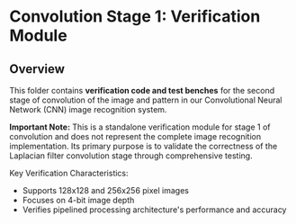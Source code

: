 # Convolution Stage 1: Verification Module

## Overview
This folder contains **verification code and test benches** for the second stage of convolution of the image and pattern in our Convolutional Neural Network (CNN) image recognition system. 

**Important Note:** This is a standalone verification module for stage 1 of convolution and does not represent the complete image recognition implementation. Its primary purpose is to validate the correctness of the Laplacian filter convolution stage through comprehensive testing.

Key Verification Characteristics:
- Supports 128x128 and 256x256 pixel images
- Focuses on 4-bit image depth
- Verifies pipelined processing architecture's performance and accuracy
